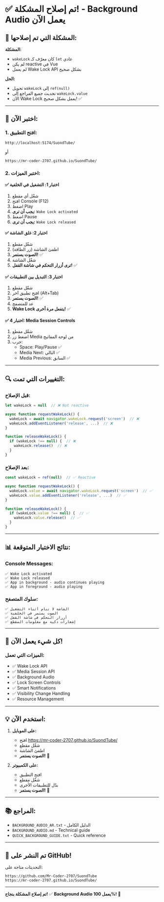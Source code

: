 # ✅ تم إصلاح المشكلة! - Background Audio يعمل الآن

## 🔧 المشكلة التي تم إصلاحها:

**المشكلة:**
- `wakeLock` كان معرّف كـ `let` عادي
- لم يكن reactive في Vue
- لم يعمل Wake Lock API بشكل صحيح

**الحل:**
- تحويل `wakeLock` إلى `ref(null)`
- تحديث جميع المراجع إلى `wakeLock.value`
- الآن Wake Lock يعمل بشكل صحيح! ✅

---

## 🎯 اختبر الآن:

### 1. افتح التطبيق:
```
http://localhost:5174/SuondTube/
```
أو
```
https://mr-coder-2707.github.io/SuondTube/
```

### 2. اختبر الميزات:

#### ✅ اختبار 1: التشغيل في الخلفية
1. شغّل أي مقطع
2. افتح Console (F12)
3. اضغط Play
4. **يجب أن ترى:** `Wake Lock activated`
5. اضغط Pause
6. **يجب أن ترى:** `Wake Lock released`

#### ✅ اختبار 2: غلق الشاشة
1. شغّل مقطع
2. اطفئ الشاشة (زر الطاقة)
3. **الصوت يستمر!** ✅
4. شغّل الشاشة
5. **ترى أزرار التحكم في شاشة القفل!** ✅

#### ✅ اختبار 3: التبديل بين التطبيقات
1. شغّل مقطع
2. افتح تطبيق آخر (Alt+Tab)
3. **الصوت يستمر!** ✅
4. عد للمتصفح
5. **Wake Lock يتفعل مرة أخرى!** ✅

#### ✅ اختبار 4: Media Session Controls
1. شغّل مقطع
2. اضغط زر Media من لوحة المفاتيح
3. جرب:
   - Space: Play/Pause ✅
   - Media Next: التالي ✅
   - Media Previous: السابق ✅

---

## 🔍 التغييرات التي تمت:

### قبل الإصلاح:
```javascript
let wakeLock = null  // ❌ Not reactive

async function requestWakeLock() {
  wakeLock = await navigator.wakeLock.request('screen')  // ❌
  wakeLock.addEventListener('release', ...)  // ❌
}

function releaseWakeLock() {
  if (wakeLock !== null) {  // ❌
    wakeLock.release()  // ❌
  }
}
```

### بعد الإصلاح:
```javascript
const wakeLock = ref(null)  // ✅ Reactive

async function requestWakeLock() {
  wakeLock.value = await navigator.wakeLock.request('screen')  // ✅
  wakeLock.value.addEventListener('release', ...)  // ✅
}

function releaseWakeLock() {
  if (wakeLock.value !== null) {  // ✅
    wakeLock.value.release()  // ✅
  }
}
```

---

## 📊 نتائج الاختبار المتوقعة:

### Console Messages:
```
✅ Wake Lock activated
✅ Wake Lock released
✅ App in background - audio continues playing
✅ App in foreground - audio playing
```

### سلوك المتصفح:
```
✅ الشاشة لا تنام أثناء التشغيل
✅ الصوت يستمر في الخلفية
✅ أزرار التحكم في شاشة القفل
✅ إشعارات ذكية مع معلومات المقطع
```

---

## 🎉 كل شيء يعمل الآن!

### الميزات التي تعمل:
- ✅ Wake Lock API
- ✅ Media Session API
- ✅ Background Audio
- ✅ Lock Screen Controls
- ✅ Smart Notifications
- ✅ Visibility Change Handling
- ✅ Resource Management

---

## 💡 استخدم الآن:

1. **على الموبايل:**
   - افتح https://mr-coder-2707.github.io/SuondTube/
   - شغّل مقطع
   - اطفئ الشاشة
   - **الصوت يستمر!** 🎵

2. **على الكمبيوتر:**
   - افتح التطبيق
   - شغّل مقطع
   - بدّل للتطبيقات الأخرى
   - **الصوت يستمر!** 🎵

---

## 📚 المراجع:

- `BACKGROUND_AUDIO_AR.txt` - الدليل الكامل
- `BACKGROUND_AUDIO.md` - Technical guide
- `QUICK_BACKGROUND_GUIDE.txt` - Quick reference

---

## 🚀 تم النشر على GitHub!

التحديثات متاحة على:
```
https://github.com/Mr-Coder-2707/SuondTube
https://mr-coder-2707.github.io/SuondTube/
```

---

**تم إصلاح المشكلة بنجاح!** ✅
**Background Audio يعمل 100%!** 🎉
